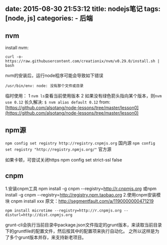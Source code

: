 date: 2015-08-30 21:53:12
title: nodejs笔记
tags: [node, js]
categories:
      - 后端
---

## nvm

install nvm:
```
curl -o- https://raw.githubusercontent.com/creationix/nvm/v0.29.0/install.sh | bash
```
nvm的安装后，运行node程序可能会导致如下错误
```
/usr/bin/env: node: 没有那个文件或目录
```

临时使用：
1 ``nvm ls``查看当前使用版本
2 如果没有绿色箭头指向某个版本，则``nvm use 0.12``
长久解决:
``$ nvm alias default 0.12``
from: [https://github.com/alsotang/node-lessons/tree/master/lesson0](https://github.com/alsotang/node-lessons/tree/master/lesson0)

## npm源

``npm config set registry http://registry.cnpmjs.org`` 国内源
``npm config set registry "http://registry.npmjs.org/"`` 官方源

如果卡顿，可尝试关闭https npm config set strict-ssl false

## cnpm

 1.安装cnpm工具 npm install -g cnpm --registry=http://r.cnpmjs.org 或npm install -g cnpm --registry=http://registry.npm.taobao.org 
 2.使用cnpm安装模块 cnpm install xxx 原文：http://segmentfault.com/a/1190000000471219

```
npm install microtime --registry=http://r.cnpmjs.org --disturl=http://dist.cnpmjs.org
```

grunt-cli会执行当前目录中package.json文件指定的grunt版本，来读取当前目录下的gruntfile的配置文件，然后按其中的配置项来执行自动化。 之所以这样是为了多个grunt版本并存，来支持新老项目。
